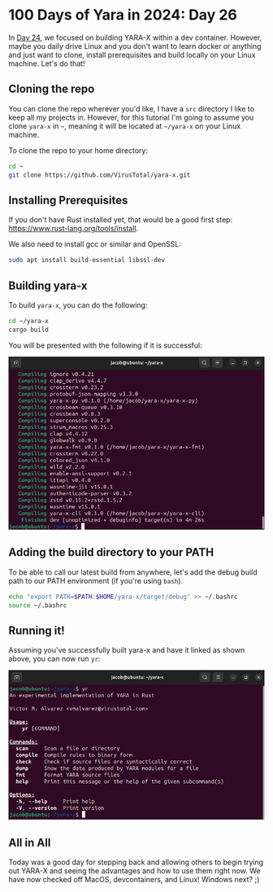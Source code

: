 # 100 Days of Yara in 2024: Day 26
In [Day 24](https://jacoblatonis.me/posts/100-days-of-yara-2024-day-24), we focused on building YARA-X within a dev container. However, maybe you daily drive Linux and you don't want to learn docker or anything and just want to clone, install prerequisites and build locally on your Linux machine. Let's do that!

## Cloning the repo
You can clone the repo wherever you'd like, I have a `src` directory I like to keep all my projects in. However, for this tutorial I'm going to assume you clone `yara-x` in `~`, meaning it will be located at `~/yara-x` on your Linux machine.

To clone the repo to your home directory:

```bash
cd ~
git clone https://github.com/VirusTotal/yara-x.git
```

## Installing Prerequisites
If you don't have Rust installed yet, that would be a good first step: https://www.rust-lang.org/tools/install.

We also need to install gcc or similar and OpenSSL:

```bash
sudo apt install build-essential libssl-dev
```

## Building yara-x
To build `yara-x`, you can do the following:

```bash
cd ~/yara-x
cargo build
```

You will be presented with the following if it is successful:

![good bulild in cargo](/static/images/100-days-of-yara-2024-day-26/good.png)

## Adding the build directory to your PATH
To be able to call our latest build from anywhere, let's add the debug build path to our PATH environment (if you're using `bash`).

```bash
echo "export PATH=$PATH:$HOME/yara-x/target/debug" >> ~/.bashrc
source ~/.bashrc
```

## Running it!

Assuming you've successfully built yara-x and have it linked as shown above, you can now run `yr`:

![yr command](/static/images/100-days-of-yara-2024-day-26/yr.png)

## All in All
Today was a good day for stepping back and allowing others to begin trying out YARA-X and seeing the advantages and how to use them right now. We have now checked off MacOS, devcontainers, and Linux! Windows next? ;)